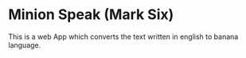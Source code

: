 # Minion Speak (Mark Six)

This is a web App which converts the text written in english to banana language.